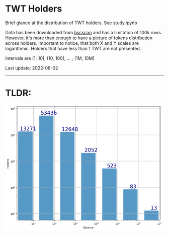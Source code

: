 # TWT Holders
Brief glance at the distribution of TWT holders. See study.ipynb

Data has been downloaded from [bscscan](https://bscscan.com/token/0x4b0f1812e5df2a09796481ff14017e6005508003#balances) and has a limitation of 100k rows. However, it's more than enough to have a picture of tokens distribution across holders. Important to notice, that both X and Y scales are logarithmic. Holders that have less than 1 TWT are not presented.

Intervals are (1; 10], (10, 100], ... , (1M, 10M]

Last update: 2022-08-02

---
# TLDR: 

![alt text](distribution.png "Title")

